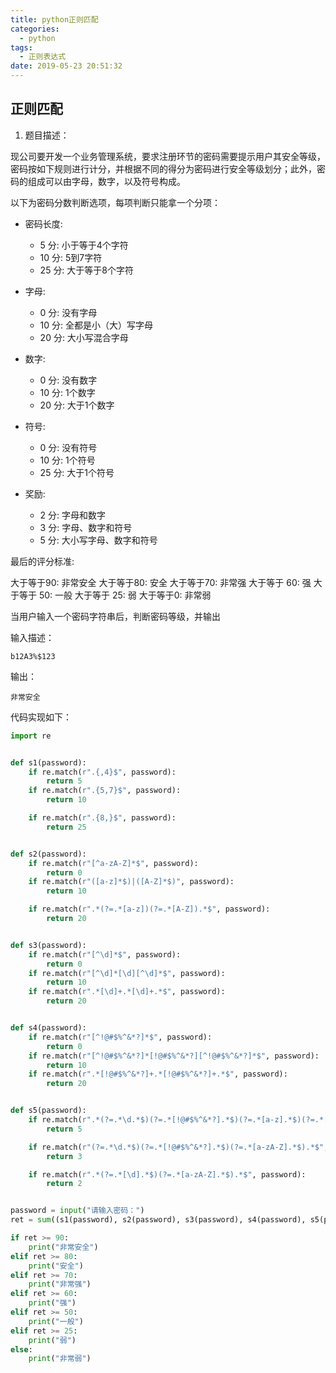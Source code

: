 ```yaml
---
title: python正则匹配
categories:
  - python
tags:
  - 正则表达式
date: 2019-05-23 20:51:32
---
```


## 正则匹配

1. 题目描述：

现公司要开发一个业务管理系统，要求注册环节的密码需要提示用户其安全等级，密码按如下规则进行计分，并根据不同的得分为密码进行安全等级划分；此外，密码的组成可以由字母，数字，以及符号构成。

以下为密码分数判断选项，每项判断只能拿一个分项：

- 密码长度:
  - 5 分: 小于等于4个字符
  - 10 分: 5到7字符
  - 25 分: 大于等于8个字符
- 字母:
  - 0 分: 没有字母
  - 10 分: 全都是小（大）写字母
  - 20 分: 大小写混合字母
- 数字:
  - 0 分: 没有数字
  - 10 分: 1个数字
  - 20 分: 大于1个数字

- 符号:
  - 0 分: 没有符号
  - 10 分: 1个符号
  - 25 分: 大于1个符号

- 奖励:
  - 2 分: 字母和数字
  - 3 分: 字母、数字和符号
  - 5 分: 大小写字母、数字和符号

最后的评分标准:

  大于等于90: 非常安全
  大于等于80: 安全
  大于等于70: 非常强
  大于等于 60: 强
  大于等于 50: 一般
  大于等于 25: 弱
  大于等于0:  非常弱

当用户输入一个密码字符串后，判断密码等级，并输出

输入描述：

```shell
b12A3%$123
```

输出：

```shell
非常安全
```

代码实现如下：

```python
import re


def s1(password):
    if re.match(r".{,4}$", password):
        return 5
    if re.match(r".{5,7}$", password):
        return 10

    if re.match(r".{8,}$", password):
        return 25


def s2(password):
    if re.match(r"[^a-zA-Z]*$", password):
        return 0
    if re.match(r"([a-z]*$)|([A-Z]*$)", password):
        return 10

    if re.match(r".*(?=.*[a-z])(?=.*[A-Z]).*$", password):
        return 20


def s3(password):
    if re.match(r"[^\d]*$", password):
        return 0
    if re.match(r"[^\d]*[\d][^\d]*$", password):
        return 10
    if re.match(r".*[\d]+.*[\d]+.*$", password):
        return 20


def s4(password):
    if re.match(r"[^!@#$%^&*?]*$", password):
        return 0
    if re.match(r"[^!@#$%^&*?]*[!@#$%^&*?][^!@#$%^&*?]*$", password):
        return 10
    if re.match(r".*[!@#$%^&*?]+.*[!@#$%^&*?]+.*$", password):
        return 20


def s5(password):
    if re.match(r".*(?=.*\d.*$)(?=.*[!@#$%^&*?].*$)(?=.*[a-z].*$)(?=.*[A-Z].*$).*$", password):
        return 5

    if re.match(r"(?=.*\d.*$)(?=.*[!@#$%^&*?].*$)(?=.*[a-zA-Z].*$).*$", password):
        return 3

    if re.match(r".*(?=.*[\d].*$)(?=.*[a-zA-Z].*$).*$", password):
        return 2


password = input("请输入密码：")
ret = sum((s1(password), s2(password), s3(password), s4(password), s5(password)))

if ret >= 90:
    print("非常安全")
elif ret >= 80:
    print("安全")
elif ret >= 70:
    print("非常强")
elif ret >= 60:
    print("强")
elif ret >= 50:
    print("一般")
elif ret >= 25:
    print("弱")
else:
    print("非常弱")

```